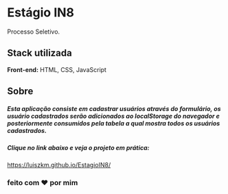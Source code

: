 # Estágio IN8
Processo Seletivo.

## Stack utilizada

**Front-end:**  HTML, CSS, JavaScript

## Sobre
##### Esta aplicação consiste em cadastrar usuários através do formulário, os usuário cadastrados serão adicionados ao localStorage do navegador e posteriormente consumidos pela tabela a qual mostra todos os usuários cadastrados.

##### Clique no link abaixo e veja o projeto em prática:
 https://luiszkm.github.io/EstagioIN8/ 

### feito com :heart: por mim
